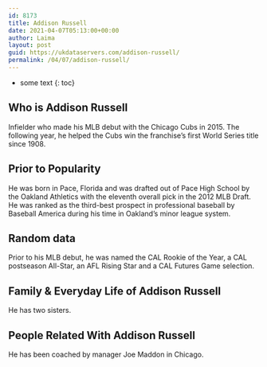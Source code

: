 ```yaml
---
id: 8173
title: Addison Russell
date: 2021-04-07T05:13:00+00:00
author: Laima
layout: post
guid: https://ukdataservers.com/addison-russell/
permalink: /04/07/addison-russell/
---
```


* some text
{: toc}


## Who is Addison Russell
                  
                  
                  
Infielder who made his MLB debut with the Chicago Cubs in 2015. The following year, he helped the Cubs win the franchise&#8217;s first World Series title since 1908.
                  
              
            
              
            
                
                
                
## Prior to Popularity
                  
                  
                  
He was born in Pace, Florida and was drafted out of Pace High School by the Oakland Athletics with the eleventh overall pick in the 2012 MLB Draft. He was ranked as the third-best prospect in professional baseball by Baseball America during his time in Oakland&#8217;s minor league system.
                  
              
            
              
            
                
                
                
## Random data
                  
                  
                  
Prior to his MLB debut, he was named the CAL Rookie of the Year, a CAL postseason All-Star, an AFL Rising Star and a CAL Futures Game selection.
                  
              
            
              
            
                
                
                
## Family & Everyday Life of Addison Russell
                  
                  
                  
He has two sisters.
                  
              
            
              
            
                
                
                
## People Related With Addison Russell
                  
                  
                  
He has been coached by manager Joe Maddon in Chicago.
                  
              
            
              
            
                
              
            
              
              
            
            
              
            
          
          
          